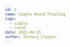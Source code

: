 ```yaml
---
id: 2
name: Simple Round Floating
tags: 
  - simple
  - round
date: 2022-04-15
author: Zachary Crespin
---
```

